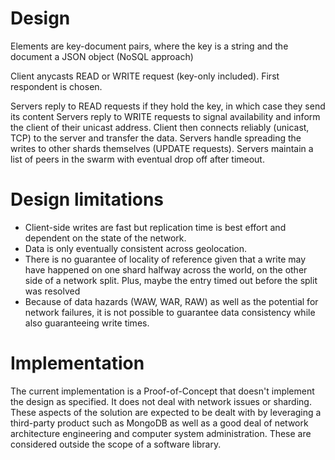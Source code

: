 # Design

Elements are key-document pairs, where the key is a string and the document a JSON object (NoSQL approach)

Client anycasts READ or WRITE request (key-only included). First respondent is chosen.

Servers reply to READ requests if they hold the key, in which case they send its content
Servers reply to WRITE requests to signal availability and inform the client of their unicast address.
	Client then connects reliably (unicast, TCP) to the server and transfer the data.
Servers handle spreading the writes to other shards themselves (UPDATE requests).
Servers maintain a list of peers in the swarm with eventual drop off after timeout.

# Design limitations

* Client-side writes are fast but replication time is best effort and dependent on the state of the network.
* Data is only eventually consistent across geolocation.
* There is no guarantee of locality of reference given that a write may have happened on one shard halfway across the world, on the other side of a network split. Plus, maybe the entry timed out before the split was resolved
* Because of data hazards (WAW, WAR, RAW) as well as the potential for network failures, it is not possible to guarantee data consistency while also guaranteeing write times.

# Implementation

The current implementation is a Proof-of-Concept that doesn't implement the design as specified. It does not deal with network issues or sharding. These aspects of the solution are expected to be dealt with by leveraging a third-party product such as MongoDB as well as a good deal of network architecture engineering and computer system administration. These are considered outside the scope of a software library.
